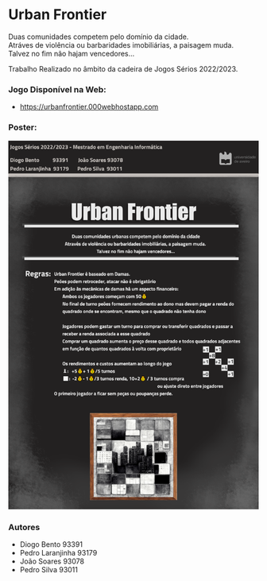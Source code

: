 # Urban Frontier

Duas comunidades competem pelo domínio da cidade.\
Atráves de violência ou barbaridades imobiliárias, a paisagem muda.\
Talvez no fim não hajam vencedores...

Trabalho Realizado no âmbito da cadeira de Jogos Sérios 2022/2023.

### Jogo Disponível na Web:
- https://urbanfrontier.000webhostapp.com

### Poster:
![](poster.png)

### Autores
- Diogo Bento 93391
- Pedro Laranjinha 93179
- João Soares 93078
- Pedro Silva 93011